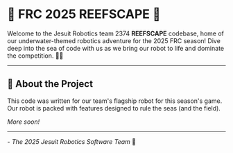 # 🌊 FRC 2025 REEFSCAPE 🦀  
Welcome to the Jesuit Robotics team 2374 **REEFSCAPE** codebase, home of our underwater-themed robotics adventure for the 2025 FRC season! Dive deep into the sea of code with us as we bring our robot to life and dominate the competition. 🐠✨  

---

## 🐚 About the Project  
This code was written for our team's flagship robot for this season's game. Our robot is packed with features designed to rule the seas (and the field).  

*More soon!*

---

\- _The 2025 Jesuit Robotics Software Team_ 🚀
